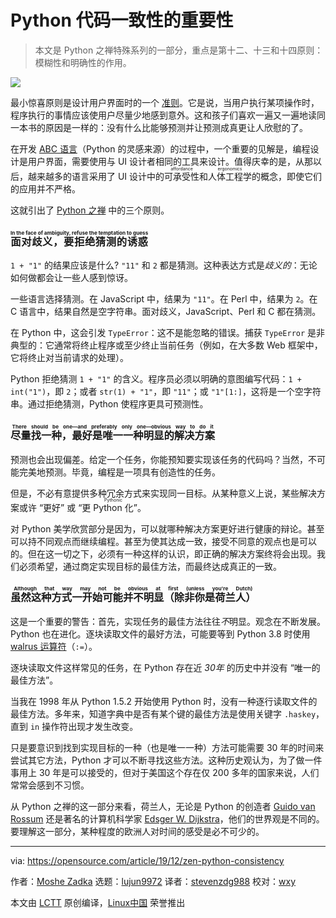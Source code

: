[#]: collector: (lujun9972)
[#]: translator: (stevenzdg988)
[#]: reviewer: (wxy)
[#]: publisher: (wxy)
[#]: url: (https://linux.cn/article-13082-1.html)
[#]: subject: (The importance of consistency in your Python code)
[#]: via: (https://opensource.com/article/19/12/zen-python-consistency)
[#]: author: (Moshe Zadka https://opensource.com/users/moshez)

Python 代码一致性的重要性
======

> 本文是 Python 之禅特殊系列的一部分，重点是第十二、十三和十四原则：模糊性和明确性的作用。

![](https://img.linux.net.cn/data/attachment/album/202102/03/231758po1lcicxmxyjxlba.jpg)

最小惊喜原则是设计用户界面时的一个 [准则][2]。它是说，当用户执行某项操作时，程序执行的事情应该使用户尽量少地感到意外。这和孩子们喜欢一遍又一遍地读同一本书的原因是一样的：没有什么比能够预测并让预测成真更让人欣慰的了。

在开发 [ABC 语言][3]（Python 的灵感来源）的过程中，一个重要的见解是，编程设计是用户界面，需要使用与 UI 设计者相同的工具来设计。值得庆幸的是，从那以后，越来越多的语言采用了 UI 设计中的<ruby>可承受性<rt>affordance</rt></ruby>和<ruby>人体工程学<rt>ergonomics</rt></ruby>的概念，即使它们的应用并不严格。

这就引出了 [Python 之禅][4] 中的三个原则。

### <ruby>面对歧义，要拒绝猜测的诱惑<rt>In the face of ambiguity, refuse the temptation to guess</rt></ruby>

`1 + "1"` 的结果应该是什么? `"11"` 和 `2` 都是猜测。这种表达方式是*歧义的*：无论如何做都会让一些人感到惊讶。

一些语言选择猜测。在 JavaScript 中，结果为 `"11"`。在 Perl 中，结果为 `2`。在 C 语言中，结果自然是空字符串。面对歧义，JavaScript、Perl 和 C 都在猜测。

在 Python 中，这会引发 `TypeError`：这不是能忽略的错误。捕获 `TypeError` 是非典型的：它通常将终止程序或至少终止当前任务（例如，在大多数 Web 框架中，它将终止对当前请求的处理）。 

Python 拒绝猜测 `1 + "1"` 的含义。程序员必须以明确的意图编写代码：`1 + int("1")`，即 `2`；或者 `str(1) + "1"`，即 `"11"`；或 `"1"[1:]`，这将是一个空字符串。通过拒绝猜测，Python 使程序更具可预测性。

### <ruby>尽量找一种，最好是唯一一种明显的解决方案<rt>There should be one—and preferably only one—obvious way to do it</rt></ruby>

预测也会出现偏差。给定一个任务，你能预知要实现该任务的代码吗？当然，不可能完美地预测。毕竟，编程是一项具有创造性的任务。

但是，不必有意提供多种冗余方式来实现同一目标。从某种意义上说，某些解决方案或许 “更好” 或 “更 <ruby>Python 化<rt>Pythonic</rt></ruby>”。

对 Python 美学欣赏部分是因为，可以就哪种解决方案更好进行健康的辩论。甚至可以持不同观点而继续编程。甚至为使其达成一致，接受不同意的观点也是可以的。但在这一切之下，必须有一种这样的认识，即正确的解决方案终将会出现。我们必须希望，通过商定实现目标的最佳方法，而最终达成真正的一致。

### <ruby>虽然这种方式一开始可能并不明显（除非你是荷兰人）<rt>Although that way may not be obvious at first (unless you're Dutch)</rt></ruby>

这是一个重要的警告：首先，实现任务的最佳方法往往*不*明显。观念在不断发展。Python 也在进化。逐块读取文件的最好方法，可能要等到 Python 3.8 时使用 [walrus 运算符][5]（`:=`）。

逐块读取文件这样常见的任务，在 Python 存在近 *30年* 的历史中并没有 “唯一的最佳方法”。

当我在 1998 年从 Python 1.5.2 开始使用 Python 时，没有一种逐行读取文件的最佳方法。多年来，知道字典中是否有某个键的最佳方法是使用关键字 `.haskey`，直到 `in` 操作符出现才发生改变。

只是要意识到找到实现目标的一种（也是唯一一种）方法可能需要 30 年的时间来尝试其它方法，Python 才可以不断寻找这些方法。这种历史观认为，为了做一件事用上 30 年是可以接受的，但对于美国这个存在仅 200 多年的国家来说，人们常常会感到不习惯。

从 Python 之禅的这一部分来看，荷兰人，无论是 Python 的创造者 [Guido van Rossum][6] 还是著名的计算机科学家 [Edsger W. Dijkstra][7]，他们的世界观是不同的。要理解这一部分，某种程度的欧洲人对时间的感受是必不可少的。

--------------------------------------------------------------------------------

via: https://opensource.com/article/19/12/zen-python-consistency

作者：[Moshe Zadka][a]
选题：[lujun9972][b]
译者：[stevenzdg988](https://github.com/stevenzdg988)
校对：[wxy](https://github.com/wxy)

本文由 [LCTT](https://github.com/LCTT/TranslateProject) 原创编译，[Linux中国](https://linux.cn/) 荣誉推出

[a]: https://opensource.com/users/moshez
[b]: https://github.com/lujun9972
[1]: https://opensource.com/sites/default/files/styles/image-full-size/public/lead-images/rh_003499_01_other11x_cc.png?itok=I_kCDYj0 (Two animated computers waving one missing an arm)
[2]: https://www.uxpassion.com/blog/the-principle-of-least-surprise/
[3]: https://en.wikipedia.org/wiki/ABC_(programming_language)
[4]: https://www.python.org/dev/peps/pep-0020/
[5]: https://www.python.org/dev/peps/pep-0572/#abstract
[6]: https://en.wikipedia.org/wiki/Guido_van_Rossum
[7]: http://en.wikipedia.org/wiki/Edsger_W._Dijkstra
